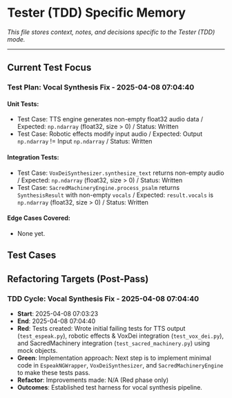# Tester (TDD) Specific Memory

*This file stores context, notes, and decisions specific to the Tester (TDD) mode.*

---

## Current Test Focus
<!-- Describe the component/feature being tested -->


### Test Plan: Vocal Synthesis Fix - 2025-04-08 07:04:40
#### Unit Tests:
- Test Case: TTS engine generates non-empty float32 audio data / Expected: `np.ndarray` (float32, size > 0) / Status: Written
- Test Case: Robotic effects modify input audio / Expected: Output `np.ndarray` != Input `np.ndarray` / Status: Written
#### Integration Tests:
- Test Case: `VoxDeiSynthesizer.synthesize_text` returns non-empty audio / Expected: `np.ndarray` (float32, size > 0) / Status: Written
- Test Case: `SacredMachineryEngine.process_psalm` returns `SynthesisResult` with non-empty `vocals` / Expected: `result.vocals` is `np.ndarray` (float32, size > 0) / Status: Written
#### Edge Cases Covered:
- None yet.

## Test Cases
<!-- List specific test cases (unit, integration) -->

## Refactoring Targets (Post-Pass)
<!-- Identify areas for refactoring after tests pass -->

### TDD Cycle: Vocal Synthesis Fix - 2025-04-08 07:04:40
- **Start**: 2025-04-08 07:03:23
- **End**: 2025-04-08 07:04:40
- **Red**: Tests created: Wrote initial failing tests for TTS output (`test_espeak.py`), robotic effects & VoxDei integration (`test_vox_dei.py`), and SacredMachinery integration (`test_sacred_machinery.py`) using mock objects.
- **Green**: Implementation approach: Next step is to implement minimal code in `EspeakNGWrapper`, `VoxDeiSynthesizer`, and `SacredMachineryEngine` to make these tests pass.
- **Refactor**: Improvements made: N/A (Red phase only)
- **Outcomes**: Established test harness for vocal synthesis pipeline.
